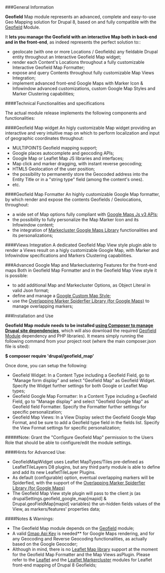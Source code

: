 ###General Information

**Geofield** Map module represents an advanced, complete and easy-to-use 
Geo Mapping solution for Drupal 8, based on and fully compatible with the
[Geofield](https://www.drupal.org/project/geofield) Module.

It **lets you manage the Geofield with an interactive Map both in back-end and 
in the front-end**, as indeed represents the perfect solution to::
- geolocate (with one or more Locations / Geofields) any fieldable Drupal 
entity throughout an Interactive Geofield Map widget;
- render each Content's Locations throughout a fully customizable Interactive 
Geofield Map Formatter;
- expose and query Contents throughout fully customizable Map Views Integration;
- implement advanced front-end Google Maps with Marker Icon & Infowindow 
advanced customizations, custom Google Map Styles and Marker Clustering 
capabilities;

####Technical Functionalities and specifications

The actual module release implements the following components and 
functionalities:

####Geofield Map widget
An higly customizable Map widget providing an interactive and very intuitive 
map on which to perform localization and input of geographic coordinates 
throughout:
- MULTIPOINTS Geofield mapping support;
- Google places autocomplete and geocoding APIs;
- Google Map or Leaflet Map JS libraries and interfaces;
- Map click and marker dragging, with instant reverse geocoding;
- HTML5 Geolocation of the user position;
- the possibility to permanently store the Geocoded address into the Entity 
Title or in a "string type" field (among the content's ones).
- etc.

####Geofield Map Formatter
An highly customizable Google Map formatter, by which render and expose the 
contents Geofields / Geolocations, throughout:
- a wide set of Map options fully compliant with 
[Google Maps Js v3 APIs](https://developers.google.com/maps/documentation/javascript/);
- the possibility to fully personalize the Map Marker Icon and its Infowindow 
content;
- the integration of 
[Markecluster Google Maps Library](https://github.com/googlemaps/js-marker-clusterer) 
functionalities and its personalizations;

####Views Integration
A dedicated Geofield Map View style plugin able to render a Views result on a 
higly customizable Google Map, 
with Marker and Infowindow specifications and Markers Clustering capabilities.

###Advanced Google Map and Markeclustering Features for the front-end maps
Both in Geofield Map Formatter and in the Geofield Map View style it is 
possible:
- to add additional Map and Markecluster Options, as Object Literal in valid 
Json format;
- define and manage a 
[Google Custom Map Style](https://developers.google.com/maps/documentation/javascript/examples/maptype-styled-simple);
- use the 
[Overlapping Marker Spiderfier Library (for Google Maps)](https://github.com/jawj/OverlappingMarkerSpiderfier#overlapping-marker-spiderfier-for-google-maps-api-v3) 
to manage overlapping markers;

###Installation and Use

__Geofield Map module needs to be installed 
[using Composer to manage Drupal site dependencies](https://www.drupal.org/docs/develop/using-composer/using-composer-to-manage-drupal-site-dependencies)__,
which will also download the required 
[Geofield Module](https://www.drupal.org/project/geofield) 
dependency and PHP libraries).
It means simply running the following command from your project root 
(where the main composer.json file is sited):

__$ composer require 'drupal/geofield_map'__

Once done, you can setup the following:
- Geofield Widget: In a Content Type including a Geofield Field, go to "Manage 
form display" 
and select "Geofield Map" as Geofield Widget. Specify the Widget further 
settings for both Google or Leaflet Map types;
- Geofield Google Map Formatter: In a Content Type including a Geofield Field,
go to "Manage display" and select "Geofield Google Map" as Geofield field 
Formatter.  Specify the Formatter further settings for specific personalization;
- Geofield Map Views: In a View Display select the Geofield Google Map Format, 
and be sure to add a Geofield type field in the fields list. Specify the View 
Format settings for specific personalization;

#####Note: Grant the "Configure Geofield Map" permission to the Users Role that
 should be able to configure/edit the module settings.

####Hints for Advanced Use: 
- GeofieldMapWidget uses Leaflet MapTypes/Tiles pre-defined as LeafletTileLayers D8 plugins, but any third party module is able to define and add its new LeafletTileLayer Plugins.
- As default (configurable) option, eventual overlapping markers will be 
Spiderfied, with the support of the 
[Overlapping Marker Spiderfier Library (for Google Maps)](https://github.com/jawj/OverlappingMarkerSpiderfier#overlapping-marker-spiderfier-for-google-maps-api-v3)
- The Geofield Map View style plugin will pass to the client js 
(as drupalSettings.geofield_google_map[mapid] & Drupal.geoFieldMap[mapid] 
variables) the un-hidden fields values of the View, as markers/features' 
properties data;

####Notes & Warnings: 
- The Geofield Map module depends on the 
[Geofield](https://www.drupal.org/project/geofield) module;
- A valid <u>Gmap Api Key</u> is needed** for Google Maps rendering, and for 
any Geocoding and Reverse Geocoding functionalities, as actually based on the 
Google Geocoder;
- Although in mind, there is no <u>Leaflet Map library</u> support at the 
moment for the Geofield Map Formatter and the  Map Views asPlugin. Please 
refer to the [Leaflet](https://www.drupal.org/project/leaflet) and the 
[Leaflet Markercluster](https://www.drupal.org/project/leaflet_markercluster) 
modules for Leaflet front-end mapping of Drupal 8 Geofields;

